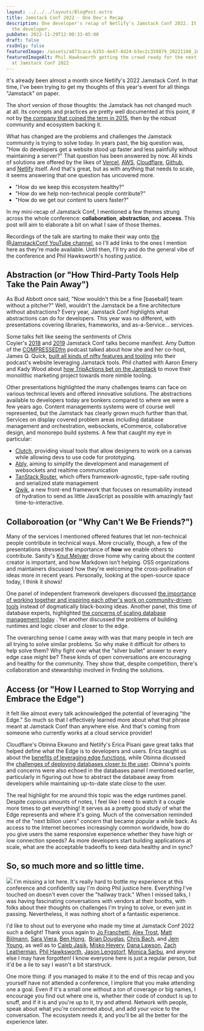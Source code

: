 ```yaml
---
layout: ../../../layouts/BlogPost.astro
title: Jamstack Conf 2022 - One Dev's Recap
description: One developer's recap of Netlify's Jamstack Conf 2022. It's me. I'm
  the developer.
pubDate: 2022-11-29T12:00:33-05:00
draft: false
rssOnly: false
featuredImage: /assets/a873caca-b355-4e47-8d24-b3ec2c350879_20221108_162354.jpeg
featuredImageAlt: Phil Hawksworth getting the crowd ready for the next speaker
  at Jamstack Conf 2022
---
```

It's already been almost a month since Netlify's 2022 Jamstack Conf. In that time, I've been trying to get my thoughts of this year's event for all things "Jamstack" on paper.

The short version of those thoughts: the Jamstack has not changed much at all. Its concepts and practices are pretty well documented at this point, if not by [the company that coined the term in 2015](https://sdtimes.com/webdev/jamstack-brings-front-end-development-back-into-focus/), then by the robust community and ecosystem backing it.

What has changed are the problems and challenges the Jamstack community is trying to solve today. In years past, the big question was, "How do developers get a website stood up faster and less painfully without maintaining a server?" That question has been answered by now. All kinds of solutions are offered by the likes of [Vercel](https://vercel.com/), [AWS](https://aws.amazon.com/amplify/), [Cloudflare](https://pages.cloudflare.com/), [Github](https://pages.github.com/), and [Netlify](https://www.netlify.com/) itself. And that's great, but as with anything that needs to scale, it seems answering that one question has uncovered more.

- "How do we keep this ecosystem healthy?"
- "How do we help non-technical people contribute?"
- "How do we get our content to users faster?"

In my mini-recap of Jamstack Conf, I mentioned a few themes strung across the whole conference: **collaboration**, **abstraction**, and **access**. This post will aim to elaborate a bit on what I saw of those themes.

Recordings of the talk are starting to make their way onto [the @JamstackConf YouTube channel](https://www.youtube.com/@JamstackConf), so I'll add links to the ones I mention here as they're made available. Until then, I'll try and do the general vibe of the conference and Phil Hawksworth's hosting justice.

## Abstraction (or "How Third-Party Tools Help Take the Pain Away")

As Bud Abbott once said, "Now wouldn't this be a fine [baseball] team without a pitcher?" Well, wouldn't the Jamstack be a fine architecture without abstractions? Every year, Jamstack Conf highlights what abstractions can do for developers. This year was no different, with presentations covering libraries, frameworks, and as-a-Service... services.

Some talks felt like seeing the sentiments of Chris Coyier's [2018](https://www.youtube.com/watch?v=grSxHfGoaeg) and [2019](https://www.youtube.com/watch?v=lFOfQsi5ye0) Jamstack Conf talks become manifest. Amy Dutton of the [COMPRESSEDfm](https://compressed.fm/) podcast talked about how she and her co-host, James Q. Quick, [built all kinds of nifty features and tooling](https://www.youtube.com/watch?v=WrqoANCpA7w) into their podcast's website leveraging Jamstack tools. Phil chatted with Aaron Emery and Kady Wood about [how TripActions bet on the Jamstack](https://www.youtube.com/watch?v=AsycaWgpmys) to move their monolithic marketing project towards more nimble tooling.

Other presentations highlighted the many challenges teams can face on various technical levels and offered innovative solutions. The abstractions available to developers today are bonkers compared to where we were a few years ago. Content managements systems were of course well represented, but the Jamstack has clearly grown much further than that. Services on display covered problem areas including database management and orchestration, websockets, eCommerce, collaborative design, and monorepo build systems. A few that caught my eye in particular:

- [Clutch](https://clutch.io/), providing visual tools that allow designers to work on a canvas while allowing devs to use code for prototyping.
- [Ably](https://ably.com/), aiming to simplify the development and management of websockets and realtime communication
- [TanStack Router](https://tanstack.com/router/v1), which offers framework-agnostic, type-safe routing and serialized state management
- [Qwik](https://qwik.builder.io/), a new front-end framework that focuses on resumability instead of hydration to send as little JavaScript as possible with amazingly fast time-to-interactive.

## Collaboroation (or "Why Can't We Be Friends?")

Many of the services I mentioned offered features that let non-technical people contribute in technical ways. More crucially, though, a few of the presentations stressed the importance of **how** we enable others to contribute. Sanity's [Knut Melvær](https://twitter.com/@kmelve) drove home why caring about the content creator is important, and how Markdown isn't helping. OSS organizations and maintainers discussed how they're welcoming the cross-pollination of ideas more in recent years. Personally, Iooking at the open-source space today, I think it shows!

One panel of independent framework developers discussed [the importance of working together and inspiring each other's work on community-driven tools](https://www.youtube.com/watch?v=bPTZmUR7z90) instead of dogmatically black-boxing ideas. Another panel, this time of database experts, highlighted [the concerns of scaling database management today](https://www.youtube.com/watch?v=yIoFpfr4vA0) . Yet another discussed the problems of building runtimes and logic closer and closer to the edge.

The overarching sense I came away with was that many people in tech are all trying to solve similar problems. So why make it difficult for others to help solve them? Why fight over what the "silver bullet" answer to every edge case might be? These kinds of open conversations are encouraging and healthy for the community. They show that, despite competition, there's collaboration and stewardship involved in finding the solutions.

## Access (or "How I Learned to Stop Worrying and Embrace the Edge")

It felt like almost every talk acknowledged the potential of leveraging "the Edge." So much so that I effectively learned more about what that phrase meant at Jamstack Conf than anywhere else. And that's coming from someone who currently works at a cloud service provider!

Cloudflare's Obinna Ekwuno and Netlify's Erica Pisani gave great talks that helped define what the Edge is to developers and users. Erica taught us about the [benefits of leveraging edge functions](https://www.youtube.com/watch?v=Bg_lPsOhfuc), while Obinna dicussed the [challenges of deploying databases closer to the user](https://www.youtube.com/watch?v=SxGDut4or8A). Obinna's points and concerns were also echoed in the databases panel I mentioned earlier, particularly in figuring out how to abstract the database away from developers while maintaining up-to-date state close to the user.

The real highlight for me around this topic was the edge runtimes panel. Despite copious amounts of notes, I feel like I need to watch it a couple more times to get everything! It serves as a pretty good study of what the Edge represents and where it's going. Much of the conversation reminded me of the "next billion users" concern that became popular a while back. As access to the Internet becomes increasingly common worldwide, how do you give users the same responsive experience whether they have high or low connection speeds? As more developers start building applications at scale, what are the acceptable tradeoffs to keep data healthy and in sync?

## So, so much more and so little time.

![](assets/08e139e8-646b-40b2-9d55-e63a182b2194_20221108_134209-1-copy.jpg)
I'm missing a lot here. It's really hard to bottle my experience at this conference and confidently say I'm doing Phil justice here. Everything I've touched on doesn't even cover the "hallway track." When I missed talks, I was having fascinating conversations with vendors at their booths, with folks about their thoughts on challenges I'm trying to solve, or even just in passing. Nevertheless, it was nothing short of a fantastic experience.

I'd like to shout out to everyone who made my time at Jamstack Conf 2022 such a delight! Thank yous again to [Jo Franchetti](https://twitter.com/thisisjofrank), [Alex Trost](https://twitter.com/trostcodes), [Matt Biilmann](https://twitter.com/biilmann), [Sara Viera](https://twitter.com/NikitaFTW), [Ben Hong](https://twitter.com/bencodezen),  [Brian Douglas](https://twitter.com/bdougieyo), [Chris Bach](https://twitter.com/chr_bach), and [Jem Young](https://twitter.com/jemyoung), as well as to [Caleb Jasik](https://twitter.com/calebjasik), [Misko Hevery](https://twitter.com/mhevery), [Dana Lawson](https://www.linkedin.com/in/dglawson/), [Zach Leatherman](https://twitter.com/zachleat/), [Phil Hawksworth](https://twitter.com/philhawksworth), [Jason Lengstorf](https://twitter.com/jlengstorf), [Monica Sarbu](https://twitter.com/monicasarbu), and anyone else I may have forgotten! I know everyone here is just a regular person, but it'd be a lie to say I wasn't a bit starstruck.

One more thing: if you managed to make it to the end of this recap and you yourself have not attended a conference, I implore that you make attending one a goal. Even if it's a small one without a ton of coverage or big names, I encourage you find out where one is, whether their code of conduct is up to snuff, and if it is and you're up to it, try and attend. Network with people, speak about what you're concerned about, and add your voice to the conversation. The ecosystem needs it, and you'll be all the better for the experience later.
